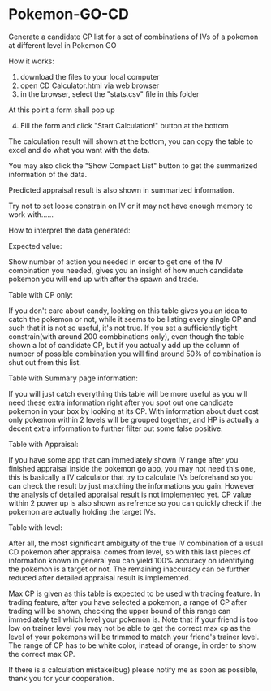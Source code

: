 # Pokemon-GO-CD
Generate a candidate CP list for a set of combinations of IVs of a pokemon at different level in Pokemon GO

How it works:
1. download the files to your local computer
2. open CD Calculator.html via web browser
3. in the browser, select the "stats.csv" file in this folder

At this point a form shall pop up

4. Fill the form and click "Start Calculation!" button at the bottom

The calculation result will shown at the bottom, you can copy the table to excel and do what you want with the data.

You may also click the "Show Compact List" button to get the summarized information of the data.

Predicted appraisal result is also shown in summarized information.

Try not to set loose constrain on IV or it may not have enough memory to work with......

How to interpret the data generated:


Expected value: 

Show number of action you needed in order to get one of the IV combination you needed, gives you an insight of how much candidate pokemon you will end up with after the spawn and trade.

Table with CP only:

If you don't care about candy, looking on this table gives you an idea to catch the pokemon or not, while it seems to be listing every single CP and such that it is not so useful, it's not true. If you set a sufficiently tight constrain(with around 200 combbinations only), even though the table shown a lot of candidate CP, but if you actually add up the column of number of possible combination you will find around 50% of combination is shut out from this list.

Table with Summary page information:

If you will just catch everything this table will be more useful as you will need these extra information right after you spot out one candidate pokemon in your box by looking at its CP. With information about dust cost only pokemon within 2 levels will be grouped together, and HP is actually a decent extra information to further filter out some false positive. 

Table with Appraisal:

If you have some app that can immediately shown IV range after you finished appraisal inside the pokemon go app, you may not need this one, this is basically a IV calculator that try to calculate IVs beforehand so you can check the result by just matching the informations you gain. However the analysis of detailed appraisal result is not implemented yet.
CP value within 2 power up is also shown as refrence so you can quickly check if the pokemon are actually holding the target IVs.

Table with level:

After all, the most significant ambiguity of the true IV combination of a usual CD pokemon after appraisal comes from level, so with this last pieces of information known in general you can yield 100% accuracy on identifying the pokemon is a target or not. The remaining inaccuracy can be further reduced after detailed appraisal result is implemented.


Max CP is given as this table is expected to be used with trading feature. In trading feature, after you have selected a pokemon, a range of CP after trading will be shown, checking the upper bound of this range can immediately tell which level your pokemon is. Note that if your friend is too low on trainer level you may not be able to get the correct max cp as the level of your pokemons will be trimmed to match your friend's trainer level. The range of CP has to be white color, instead of orange, in order to show the correct max CP.



If there is a calculation mistake(bug) please notify me as soon as possible, thank you for your cooperation.
